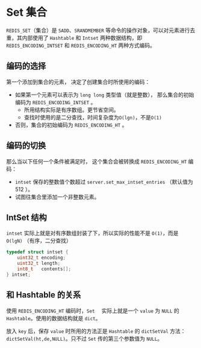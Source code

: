# Set 集合

`REDIS_SET`（集合）是 `SADD`、`SRANDMEMBER` 等命令的操作对象，可以对元素进行去重，其内部使用了 `Hashtable` 和 `Intset` 两种数据结构，即  `REDIS_ENCODING_INTSET` 和 `REDIS_ENCODING_HT` 两种方式编码。



## 编码的选择

第一个添加到集合的元素， 决定了创建集合时所使用的编码：
- 如果第一个元素可以表示为 `long long` 类型值（就是整数）， 那么集合的初始编码为 `REDIS_ENCODING_INTSET` 。
  - 所用结构实际是有序数组。更节省空间。
  - 查找时使用的是二分查找，时间复杂度为`O(lgn)`，不是`O(1)`
- 否则，集合的初始编码为 `REDIS_ENCODING_HT` 。



## 编码的切换

 那么当以下任何一个条件被满足时， 这个集合会被转换成 `REDIS_ENCODING_HT` 编码：
- `intset` 保存的整数值个数超过 `server.set_max_intset_entries` （默认值为 512 ）。
- 试图往集合里添加一个非整数元素。



## IntSet 结构

`intset` 实际上就是对有序数组封装了下，所以实际的性能不是 `O(1)`，而是 `O(lgN)` （有序，二分查找）

```c
typedef struct intset {
    uint32_t encoding;
    uint32_t length;
    int8_t   contents[];
} intset;
```





## 和 Hashtable 的关系

使用 `REDIS_ENCODING_HT` 编码时，`Set  ` 实际上就是一个 `value` 为 `NULL` 的 `Hashtable`。使用的数据结构就是 `dict`。

放入 `key` 后，保存  `value` 时所用的方法正是 `Hashtable` 的 `dictSetVal` 方法：`dictSetVal(ht,de,NULL)`。只不过 `Set` 传的第三个参数值为 `NULL`。

